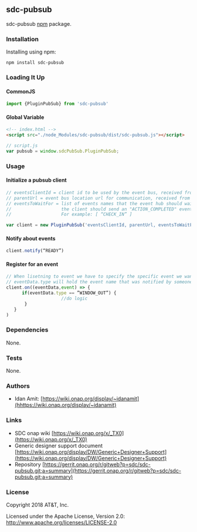 ## sdc-pubsub

sdc-pubsub [npm](https://www.npmjs.com/package/sdc-pubsub) package.

### Installation

Installing using npm:

```
npm install sdc-pubsub
```

### Loading It Up
#### CommonJS
```javascript
import {PluginPubSub} from 'sdc-pubsub'
```
#### Global Variable

```html
<!-- index.html -->
<script src="./node_Modules/sdc-pubsub/dist/sdc-pubsub.js"></script>
```

```javascript
// script.js
var pubsub = window.sdcPubSub.PluginPubSub;
```

### Usage
#### Initialize a pubsub client
```javascript
// eventsClientId = client id to be used by the event bus, received from query params
// parentUrl = event bus location url for communication, received from query params
// eventsToWaitFor = list of events names that the event hub should wait for their completion.
//                   the client should send an "ACTION_COMPLETED" event to the hub in order to notify the event hub to continue with the flow.
//                   For example: [ “CHECK_IN” ]

var client = new PluginPubSub('eventsClientId, parentUrl, eventsToWaitFor')
```

#### Notify about events
```javascript
client.notify(“READY”)
```

#### Register for an event
```javascript
// When lisetning to event we have to specify the specific event we want to act once it being received.
// eventData.type will hold the event name that was notified by someone else
client.on((eventData,event) => {
      if(eventData.type == ”WINDOW_OUT”) {
		             //do logic
       }
   }
)
```

### Dependencies

None.

### Tests

None.

### Authors

* Idan Amit: [https://wiki.onap.org/display/~idanamit](hhttps://wiki.onap.org/display/~idanamit)


### Links

* SDC onap wiki [https://wiki.onap.org/x/_TX0](https://wiki.onap.org/x/_TX0)
* Generic designer support document [https://wiki.onap.org/display/DW/Generic+Designer+Support](https://wiki.onap.org/display/DW/Generic+Designer+Support)
* Repository [https://gerrit.onap.org/r/gitweb?p=sdc/sdc-pubsub.git;a=summary](https://gerrit.onap.org/r/gitweb?p=sdc/sdc-pubsub.git;a=summary)


### License

Copyright 2018 AT&T, Inc.

Licensed under the Apache License, Version 2.0: http://www.apache.org/licenses/LICENSE-2.0
